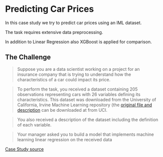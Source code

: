 # Predicting Car Prices

In this case study we try to predict car prices using an IML dataset.

The task requires extensive data preprocessing.

In addition to Linear Regression also XGBoost is applied for comparison.

## The Challenge

> Suppose you are a data scientist working on a project for an insurance company that is trying to understand how the characteristics of a car could impact its price.

> To perform the task, you received a dataset containing 205 observations representing cars with 26 variables defining its characteristics. This dataset was downloaded from the University of California, Irvine Machine Learning repository (the [original file and description](https://archive.ics.uci.edu/ml/datasets/automobile) can be downloaded at from UCI.

> You also received a description of the dataset including the definition of each variable.

> Your manager asked you to build a model that implements machine learning linear regression on the received data

[Case Study source](https://www.superdatascience.com/workshops/workshop-051-car-prices-linear-regression)
